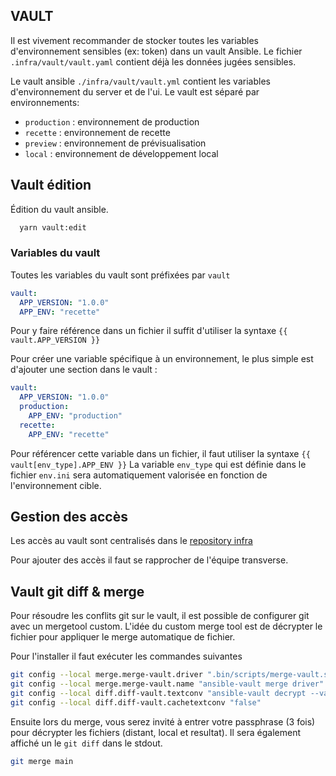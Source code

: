 ## VAULT

Il est vivement recommander de stocker toutes les variables d'environnement sensibles (ex: token) dans un vault Ansible.
Le fichier `.infra/vault/vault.yaml` contient déjà les données jugées sensibles.

Le vault ansible `./infra/vault/vault.yml` contient les variables d'environnement du server et de l'ui. Le vault est séparé par environnements:

- `production` : environnement de production
- `recette` : environnement de recette
- `preview` : environnement de prévisualisation
- `local` : environnement de développement local

## Vault édition

Édition du vault ansible.

```bash
  yarn vault:edit
```

### Variables du vault

Toutes les variables du vault sont préfixées par `vault`

```yaml
vault:
  APP_VERSION: "1.0.0"
  APP_ENV: "recette"
```

Pour y faire référence dans un fichier il suffit d'utiliser la syntaxe `{{ vault.APP_VERSION }}`

Pour créer une variable spécifique à un environnement, le plus simple est d'ajouter une section dans le vault :

```yaml
vault:
  APP_VERSION: "1.0.0"
  production:
    APP_ENV: "production"
  recette:
    APP_ENV: "recette"
```

Pour référencer cette variable dans un fichier, il faut utiliser la syntaxe `{{ vault[env_type].APP_ENV }}`
La variable `env_type` qui est définie dans le fichier `env.ini` sera automatiquement valorisée en fonction de
l'environnement cible.

## Gestion des accès

Les accès au vault sont centralisés dans le [repository infra](https://github.com/mission-apprentissage/infra)

Pour ajouter des accès il faut se rapprocher de l'équipe transverse.

## Vault git diff & merge

Pour résoudre les conflits git sur le vault, il est possible de configurer git avec un mergetool custom. L'idée du custom merge tool est de décrypter le fichier pour appliquer le merge automatique de fichier.

Pour l'installer il faut exécuter les commandes suivantes

```bash
git config --local merge.merge-vault.driver ".bin/scripts/merge-vault.sh %O %A %B"
git config --local merge.merge-vault.name "ansible-vault merge driver"
git config --local diff.diff-vault.textconv "ansible-vault decrypt --vault-password-file='.bin/scripts/get-vault-password-client.sh' --output -"
git config --local diff.diff-vault.cachetextconv "false"
```

Ensuite lors du merge, vous serez invité à entrer votre passphrase (3 fois) pour décrypter les fichiers (distant, local et resultat). Il sera également affiché un le `git diff` dans le stdout.

```bash
git merge main
```
